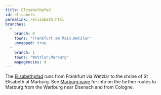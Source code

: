 ```yaml
---
title: Elisabethpfad
id: elisabeth
permalink: /elisabeth.html
branches:
  -
    branch: 0
    towns: "Frankfurt am Main,Wetzlar"
    unmapped: true
  -
    branch: 1
    towns: "Wetzlar,Marburg"
    mapagencies: d
---
```


The [Elisabethpfad][0] runs from Frankfurt via Wetzlar to the shrine of St Elisabeth at Marburg. See [Marburg page][1] for info on the further routes to Marburg from the Wartburg near Eisenach and from Cologne.

[0]: http://www.elisabethpfad.de/
[1]: marburg.html
